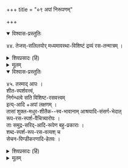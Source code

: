 +++
title = "०९ अपां निरूपणम्"

+++

<details open><summary>विश्वास-प्रस्तुतिः</summary>

४४. तेजस्-सलिलयोर् मध्यमावस्था-विशिष्टं द्रव्यं रस-तन्मात्रम् ।
</details>

<details><summary>शिवप्रसादः (हिं)</summary>

अनुवाद – तेज का जल के रूप में परिणत होने से पहले तेज और जल के बीच में जो एक सूक्ष्मावस्था होती है, उस अवस्था से विशिष्ट द्रव्य का नाम रसतन्मात्रा है । 
</details>


<details><summary>मूलम्</summary>

४४. तेजःसलिलयोर्मध्यमावस्थाविशिष्टं द्रव्यं रसतन्मात्रम् ।
</details>

<details open><summary>विश्वास-प्रस्तुतिः</summary>

४५. तस्माद् आपः ।  
शीत-स्पर्शवत्त्वं,  
निर्गन्धत्वे सति विशिष्ट-रसवत्त्वम्  
इत्य्-आदि +अपां लक्षणम् ।  
तासां शुक्ल-मधुर-शीतैक--स्व-भावानाम् आश्रयादि-संसर्ग-भेदात्  
रूप-रस-स्पर्श-वैचित्र्यारोपः ।  
ताः समुद्र-सरिद्-आदि-रूपेण बहु-प्रकाराः ।  
शब्द-स्पर्श-रूप-रस-वत्यश् च  
सेचन-पिण्डीकरणादि-हेतवः ।
</details>

<details><summary>शिवप्रसादः (हिं)</summary>

उस रसतन्मात्रा से जल की उत्पत्ति होती है। शीत स्पर्श वाला होना जल का प्रथम लक्षण है । गन्धरहित, शान्त, घोर एवं मूढ इन विशेषताओं से विशिष्ट रस से युक्त होना जल का द्वितीय लक्षण है । जल स्वभावतः शुक्ल, मधुर तथा शीतस्पर्श वाला होता है । आश्रयभेद के कारण अथवा संसर्गभेद के कारण उसमें रूप की भिन्नता, रस की भिन्नता तथा स्पर्श की भिन्नता का आरोप होता है । जल के समुद्र, नदी इत्यादि रूप से अनेक प्रकार होते हैं । जल में चार गुण पाए जाते हैं- शब्द, स्पर्श, रूप एवं रस । जल के द्वारा ही किसी वस्तु को सींचा जाता है तथा उसे गीला करके साना जाता है । 

</details>


<details><summary>मूलम्</summary>

४५. तस्मादापः । शीतस्पर्शवत्त्वं निर्गन्धत्वे सति विशिष्टरसवत्त्वम् इत्यादि अपां लक्षणम् । तासां शुक्लमधुरशीतैकस्वभावानाम् आश्रयादिसंसर्गभेदात् रूपरस- स्पर्शवैचित्र्यारोपः । ताः समुद्र सरिदादिरूपेण बहुप्रकाराः । शब्दस्पर्शरूपरसवत्यश्च सेचनपिण्डीकरणादिहेतवः ।
</details>


